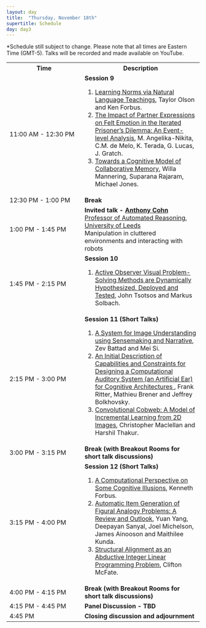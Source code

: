 ```yaml
---
layout: day
title:  "Thursday, November 18th"
supertitle: Schedule
day: day3
---
```

*Schedule still subject to change. Please note that all times are Eastern Time (GMT-5). Talks will be recorded
and made available on YouTube. 
<!-- You can watch the 
     [recorded talks](https://www.youtube.com/playlist?list=PL-1wKlUbAzGTjZjLcOduALuoZ3aupVSqe) for this day.  (FIX LINK) -->


<table>
<tr>
<th width=180px> Time </th>
<th> Description </th>
</tr>

<tr>
<td> <span class="schedtime"> 11:00 AM - 12:30 PM </span></td>
<td> <b>  Session 9 </b><br>
<!-- ###### Chaired by TBD -->
  <ol>
   <li> <a href="{{site.baseurl}}/data/ACS2021_paper_17.pdf">Learning Norms via Natural Language Teachings</a>, Taylor Olson and Ken Forbus. </li>
   <li> <a href="{{site.baseurl}}/data/ACS2021_paper_24.pdf">The Impact of Partner Expressions on Felt Emotion in the Iterated Prisoner’s Dilemma: An Event-level Analysis</a>, M. Angelika-Nikita, C.M. de
   Melo, K. Terada, G. Lucas, J. Gratch. </li>
    <li> <a href="{{site.baseurl}}/data/ACS2021_paper_15.pdf">Towards a Cognitive Model of
    Collaborative Memory</a>, Willa Mannering, Suparana Rajaram, Michael Jones. </li>
  </ol>
  </td>
</tr>
<tr>
  <td> <span class="schedtime"> 12:30 PM - 1:00 PM </span></td>
  <td>  <b> Break</b> </td>
</tr>

<tr>
  <td> <span class="schedtime"> 1:00 PM - 1:45 PM </span></td><td> 
<b>  Invited talk - <a href="{{site.baseurl}}/speakers/Anthony_Cohn/"> Anthony Cohn</a> </b><br>
<a href="https://eps.leeds.ac.uk/computing/staff/76/professor-anthony-g-cohn-freng-ceng-citp">Professor of Automated Reasoning, University of Leeds</a><br>
Manipulation in cluttered environments and interacting with robots
  </td>
</tr>
<tr>
  <td> <span class="schedtime"> 1:45 PM - 2:15 PM </span></td><td> <b> Session 10</b>
<!-- ###### Chaired by TBD -->
  <ol>
   <li> <a href="{{site.baseurl}}/data/ACS2021_paper_3.pdf">Active Observer Visual Problem-Solving Methods are Dynamically Hypothesized, Deployed and Tested</a>, John Tsotsos and Markus Solbach.  </li>
  </ol>
  </td>
</tr>
<tr>
  <td> <span class="schedtime"> 2:15 PM - 3:00 PM </span></td><td> <b> Session 11 (Short Talks)</b>
<!-- ###### Chaired by TBD -->
  <ol>
   <li> <a href="{{site.baseurl}}/data/ACS2021_paper_26.pdf">A System for Image Understanding using Sensemaking and Narrative</a>, Zev Battad and Mei Si.  </li>
   <li> <a href="{{site.baseurl}}/data/ACS2021_paper_11.pdf">An Initial Description of
  Capabilities and Constraints for Designing a Computational Auditory
  System (an Artificial Ear) for Cognitive Architectures </a>, Frank Ritter, Mathieu Brener and Jeffrey Bolkhovsky. </li>
   <li> <a href="{{site.baseurl}}/data/ACS2021_paper_30.pdf">Convolutional Cobweb: A Model
  of Incremental Learning from 2D Images</a>, Christopher Maclellan and Harshil Thakur.</li>
  </ol>
  </td>
</tr>
<tr>
  <td> <span class="schedtime"> 3:00 PM - 3:15 PM </span></td>
  <td>  <b> Break (with Breakout Rooms for short talk discussions) </b> </td>
  </tr>
 <tr>
  <td> <span class="schedtime"> 3:15 PM - 4:00 PM </span></td><td> <b> Session 12 (Short Talks)</b>
<!-- ###### Chaired by TBD -->
  <ol>
   <li> <a href="{{site.baseurl}}/data/ACS2021_paper_25.pdf">A Computational Perspective on Some Cognitive Illusions</a>, Kenneth Forbus. </li>
   <li> <a href="{{site.baseurl}}/data/ACS2021_paper_2.pdf">Automatic Item Generation of Figural Analogy Problems: A Review and Outlook</a>, Yuan Yang, Deepayan Sanyal, Joel Michelson, James Ainooson and Maithilee Kunda.  </li>
   <li> <a href="{{site.baseurl}}/data/ACS2021_paper_19.pdf">Structural Alignment as an
  Abductive Integer Linear Programming Problem</a>, Clifton McFate.</li>

  </ol>
  </td>
</tr>
<tr>
  <td> <span class="schedtime"> 4:00 PM - 4:15 PM</span></td>
  <td>  <b> Break (with Breakout Rooms for short talk discussions) </b> </td>
</tr>
<tr>
  <td> <span class="schedtime"> 4:15 PM - 4:45 PM</span></td>
  <td>  <b> Panel Discussion  - TBD </b> </td>
</tr>

<tr>
  <td> <span class="schedtime"> 4:45 PM </span></td>
  <td>  <b> Closing discussion and adjournment </b> </td>
</tr>

</table>




